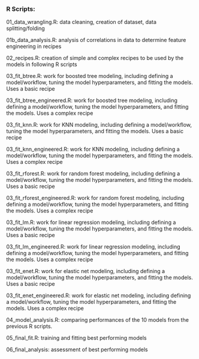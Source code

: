 ### R Scripts:
01_data_wrangling.R: data cleaning, creation of dataset, data splitting/folding
 
01b_data_analysis.R: analysis of correlations in data to determine feature engineering in recipes
 
02_recipes.R: creation of simple and complex recipes to be used by the models in following R scripts 
  
03_fit_btree.R: work for boosted tree modeling, including defining a model/workflow, tuning the model hyperparameters, and fitting the models. Uses a basic recipe

03_fit_btree_engineered.R: work for boosted tree modeling, including defining a model/workflow, tuning the model hyperparameters, and fitting the models. Uses a complex recipe

03_fit_knn.R: work for KNN modeling, including defining a model/workflow, tuning the model hyperparameters, and fitting the models. Uses a basic recipe

03_fit_knn_engineered.R: work for KNN modeling, including defining a model/workflow, tuning the model hyperparameters, and fitting the models. Uses a complex recipe
     
03_fit_rforest.R: work for random forest modeling, including defining a model/workflow, tuning the model hyperparameters, and fitting the models. Uses a basic recipe

03_fit_rforest_engineered.R: work for random forest modeling, including defining a model/workflow, tuning the model hyperparameters, and fitting the models. Uses a complex recipe
 
03_fit_lm.R: work for linear regression modeling, including defining a model/workflow, tuning the model hyperparameters, and fitting the models. Uses a basic recipe

03_fit_lm_engineered.R: work for linear regression modeling, including defining a model/workflow, tuning the model hyperparameters, and fitting the models. Uses a complex recipe
 
03_fit_enet.R: work for elastic net modeling, including defining a model/workflow, tuning the model hyperparameters, and fitting the models. Uses a basic recipe

03_fit_enet_engineered.R: work for elastic net modeling, including defining a model/workflow, tuning the model hyperparameters, and fitting the models. Uses a complex recipe 

04_model_analysis.R: comparing performances of the 10 models from the previous R scripts.

05_final_fit.R: training and fitting best performing models

06_final_analysis: assessment of best performing models
